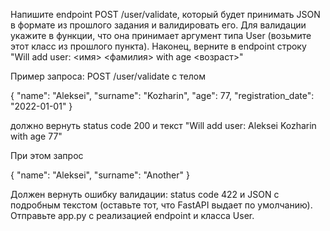 Напишите endpoint POST /user/validate, который будет принимать JSON в формате из прошлого задания и валидировать его. Для валидации укажите в функции, что она принимает аргумент типа User (возьмите этот класс из прошлого пункта). Наконец, верните в endpoint строку "Will add user: <имя> <фамилия> with age <возраст>"

Пример запроса: POST /user/validate с телом

{
  "name": "Aleksei",
  "surname": "Kozharin",
  "age": 77,
  "registration_date": "2022-01-01"
}

должно вернуть status code 200 и текст "Will add user: Aleksei Kozharin with age 77"

При этом запрос

{
  "name": "Aleksei",
  "surname": "Another"
}

Должен вернуть ошибку валидации: status code 422 и JSON с подробным текстом (оставьте тот, что FastAPI выдает по умолчанию). Отправьте app.py с реализацией endpoint и класса User.
